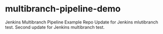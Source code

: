 # multibranch-pipeline-demo
Jenkins Multibranch Pipeline Example Repo 
Update for Jenkins mlutibranch test. 
Second update for Jenkins multibranch test. 
